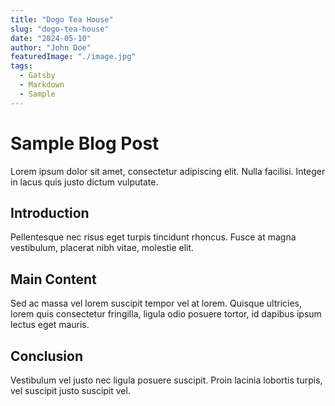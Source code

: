 ```yaml
---
title: "Dogo Tea House"
slug: "dogo-tea-house"
date: "2024-05-10"
author: "John Doe"
featuredImage: "./image.jpg"
tags:
  - Gatsby
  - Markdown
  - Sample
---
```


# Sample Blog Post

Lorem ipsum dolor sit amet, consectetur adipiscing elit. Nulla facilisi. Integer in lacus quis justo dictum vulputate.

## Introduction

Pellentesque nec risus eget turpis tincidunt rhoncus. Fusce at magna vestibulum, placerat nibh vitae, molestie elit.

## Main Content

Sed ac massa vel lorem suscipit tempor vel at lorem. Quisque ultricies, lorem quis consectetur fringilla, ligula odio posuere tortor, id dapibus ipsum lectus eget mauris.

## Conclusion

Vestibulum vel justo nec ligula posuere suscipit. Proin lacinia lobortis turpis, vel suscipit justo suscipit vel.

<!-- ![Sample Image](./image.jpg) -->
